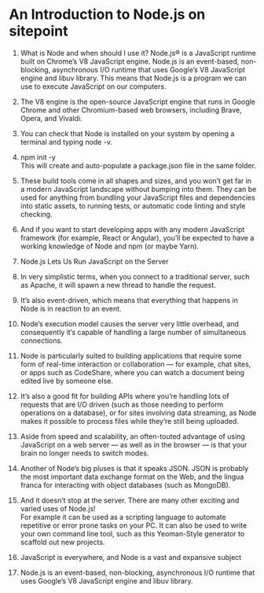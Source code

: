 # An Introduction to Node.js on sitepoint

1. What is Node and when should I use it? Node.js® is a JavaScript runtime built on Chrome’s V8 JavaScript engine. Node.js is an event-based, non-blocking, asynchronous I/O runtime that uses Google’s V8 JavaScript engine and libuv library. This means that Node.js is a program we can use to execute JavaScript on our computers.
1. The V8 engine is the open-source JavaScript engine that runs in Google Chrome and other Chromium-based web browsers, including Brave, Opera, and Vivaldi.
1. You can check that Node is installed on your system by opening a terminal and typing node -v.

1. npm init -y  
This will create and auto-populate a package.json file in the same folder.

1. These build tools come in all shapes and sizes, and you won’t get far in a modern JavaScript landscape without bumping into them. They can be used for anything from bundling your JavaScript files and dependencies into static assets, to running tests, or automatic code linting and style checking.

1. And if you want to start developing apps with any modern JavaScript framework (for example, React or Angular), you’ll be expected to have a working knowledge of Node and npm (or maybe Yarn).

1. Node.js Lets Us Run JavaScript on the Server

1. In very simplistic terms, when you connect to a traditional server, such as Apache, it will spawn a new thread to handle the request.

1. It’s also event-driven, which means that everything that happens in Node is in reaction to an event.

1. Node’s execution model causes the server very little overhead, and consequently it’s capable of handling a large number of simultaneous connections.

1. Node is particularly suited to building applications that require some form of real-time interaction or collaboration — for example, chat sites, or apps such as CodeShare, where you can watch a document being edited live by someone else.

1. It’s also a good fit for building APIs where you’re handling lots of requests that are I/O driven (such as those needing to perform operations on a database), or for sites involving data streaming, as Node makes it possible to process files while they’re still being uploaded.

1. Aside from speed and scalability, an often-touted advantage of using JavaScript on a web server — as well as in the browser — is that your brain no longer needs to switch modes.

1. Another of Node’s big pluses is that it speaks JSON. JSON is probably the most important data exchange format on the Web, and the lingua franca for interacting with object databases (such as MongoDB).

1. And it doesn’t stop at the server. There are many other exciting and varied uses of Node.js!  
For example it can be used as a scripting language to automate repetitive or error prone tasks on your PC. It can also be used to write your own command line tool, such as this Yeoman-Style generator to scaffold out new projects.

1. JavaScript is everywhere, and Node is a vast and expansive subject
 
1. Node.js is an event-based, non-blocking, asynchronous I/O runtime that uses Google’s V8 JavaScript engine and libuv library.